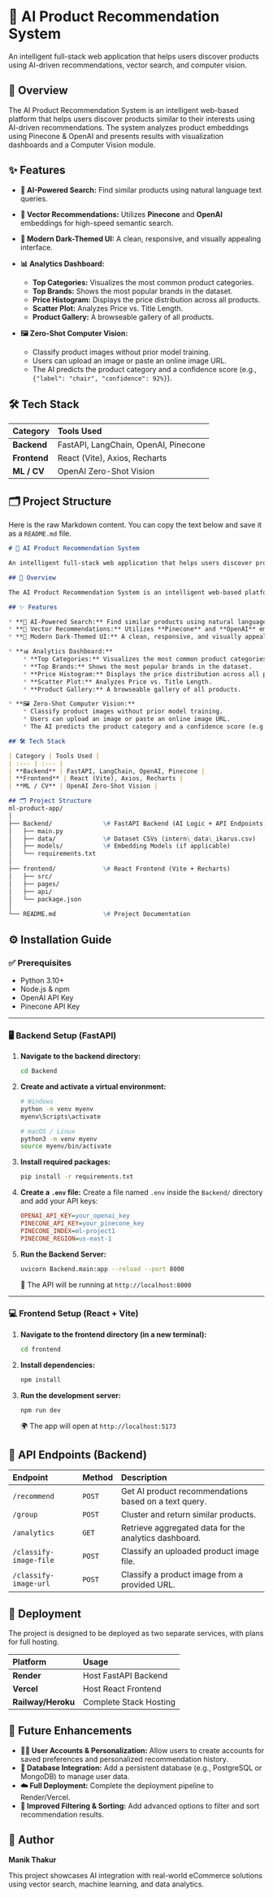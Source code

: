 # 🛒 AI Product Recommendation System

An intelligent full-stack web application that helps users discover products using AI-driven recommendations, vector search, and computer vision.

## 🚀 Overview

The AI Product Recommendation System is an intelligent web-based platform that helps users discover products similar to their interests using AI-driven recommendations. The system analyzes product embeddings using Pinecone & OpenAI and presents results with visualization dashboards and a Computer Vision module.

## ✨ Features

* **🤖 AI-Powered Search:** Find similar products using natural language text queries.
* **🧠 Vector Recommendations:** Utilizes **Pinecone** and **OpenAI** embeddings for high-speed semantic search.
* **🎨 Modern Dark-Themed UI:** A clean, responsive, and visually appealing interface.

* **📊 Analytics Dashboard:**
    * **Top Categories:** Visualizes the most common product categories.
    * **Top Brands:** Shows the most popular brands in the dataset.
    * **Price Histogram:** Displays the price distribution across all products.
    * **Scatter Plot:** Analyzes Price vs. Title Length.
    * **Product Gallery:** A browseable gallery of all products.

* **🖼️ Zero-Shot Computer Vision:**
    * Classify product images without prior model training.
    * Users can upload an image or paste an online image URL.
    * The AI predicts the product category and a confidence score (e.g., `{"label": "chair", "confidence": 92%}`).

## 🛠️ Tech Stack

| Category | Tools Used |
| :--- | :--- |
| **Backend** | FastAPI, LangChain, OpenAI, Pinecone |
| **Frontend** | React (Vite), Axios, Recharts |
| **ML / CV** | OpenAI Zero-Shot Vision |

## 🗂️ Project Structure

Here is the raw Markdown content. You can copy the text below and save it as a `README.md` file.

```markdown
# 🛒 AI Product Recommendation System

An intelligent full-stack web application that helps users discover products using AI-driven recommendations, vector search, and computer vision.

## 🚀 Overview

The AI Product Recommendation System is an intelligent web-based platform that helps users discover products similar to their interests using AI-driven recommendations. The system analyzes product embeddings using Pinecone & OpenAI and presents results with visualization dashboards and a Computer Vision module.

## ✨ Features

* **🤖 AI-Powered Search:** Find similar products using natural language text queries.
* **🧠 Vector Recommendations:** Utilizes **Pinecone** and **OpenAI** embeddings for high-speed semantic search.
* **🎨 Modern Dark-Themed UI:** A clean, responsive, and visually appealing interface.

* **📊 Analytics Dashboard:**
    * **Top Categories:** Visualizes the most common product categories.
    * **Top Brands:** Shows the most popular brands in the dataset.
    * **Price Histogram:** Displays the price distribution across all products.
    * **Scatter Plot:** Analyzes Price vs. Title Length.
    * **Product Gallery:** A browseable gallery of all products.

* **🖼️ Zero-Shot Computer Vision:**
    * Classify product images without prior model training.
    * Users can upload an image or paste an online image URL.
    * The AI predicts the product category and a confidence score (e.g., `{"label": "chair", "confidence": 92%}`).

## 🛠️ Tech Stack

| Category | Tools Used |
| :--- | :--- |
| **Backend** | FastAPI, LangChain, OpenAI, Pinecone |
| **Frontend** | React (Vite), Axios, Recharts |
| **ML / CV** | OpenAI Zero-Shot Vision |

## 🗂️ Project Structure
ml-product-app/
│
├── Backend/              \# FastAPI Backend (AI Logic + API Endpoints)
│   ├── main.py
│   ├── data/             \# Dataset CSVs (intern\_data\_ikarus.csv)
│   ├── models/           \# Embedding Models (if applicable)
│   └── requirements.txt
│
├── frontend/             \# React Frontend (Vite + Recharts)
│   ├── src/
│   ├── pages/
│   ├── api/
│   └── package.json
│
└── README.md             \# Project Documentation

````

## ⚙️ Installation Guide

### ✅ Prerequisites

* Python 3.10+
* Node.js & npm
* OpenAI API Key
* Pinecone API Key

---

### 🖥️ Backend Setup (FastAPI)

1.  **Navigate to the backend directory:**
    ```bash
    cd Backend
    ```
2.  **Create and activate a virtual environment:**
    ```bash
    # Windows
    python -m venv myenv
    myenv\Scripts\activate
    
    # macOS / Linux
    python3 -m venv myenv
    source myenv/bin/activate
    ```
3.  **Install required packages:**
    ```bash
    pip install -r requirements.txt
    ```
4.  **Create a `.env` file:**
    Create a file named `.env` inside the `Backend/` directory and add your API keys:
    ```ini
    OPENAI_API_KEY=your_openai_key
    PINECONE_API_KEY=your_pinecone_key
    PINECONE_INDEX=ml-project1
    PINECONE_REGION=us-east-1
    ```
5.  **Run the Backend Server:**
    ```bash
    uvicorn Backend.main:app --reload --port 8000
    ```
    📡 The API will be running at `http://localhost:8000`

---

### 💻 Frontend Setup (React + Vite)

1.  **Navigate to the frontend directory (in a new terminal):**
    ```bash
    cd frontend
    ```
2.  **Install dependencies:**
    ```bash
    npm install
    ```
3.  **Run the development server:**
    ```bash
    npm run dev
    ```
    🌍 The app will open at `http://localhost:5173`

## 📌 API Endpoints (Backend)

| Endpoint | Method | Description |
| :--- | :--- | :--- |
| `/recommend` | `POST` | Get AI product recommendations based on a text query. |
| `/group` | `POST` | Cluster and return similar products. |
| `/analytics` | `GET` | Retrieve aggregated data for the analytics dashboard. |
| `/classify-image-file` | `POST` | Classify an uploaded product image file. |
| `/classify-image-url` | `POST` | Classify a product image from a provided URL. |

## 🚀 Deployment

The project is designed to be deployed as two separate services, with plans for full hosting.

| Platform | Usage |
| :--- | :--- |
| **Render** | Host FastAPI Backend |
| **Vercel** | Host React Frontend |
| **Railway/Heroku** | Complete Stack Hosting |

## 🔮 Future Enhancements

* **🧑‍💼 User Accounts & Personalization:** Allow users to create accounts for saved preferences and personalized recommendation history.
* **💾 Database Integration:** Add a persistent database (e.g., PostgreSQL or MongoDB) to manage user data.
* **☁️ Full Deployment:** Complete the deployment pipeline to Render/Vercel.
* **🎯 Improved Filtering & Sorting:** Add advanced options to filter and sort recommendation results.

## 👤 Author

**Manik Thakur**

This project showcases AI integration with real-world eCommerce solutions using vector search, machine learning, and data analytics.
````